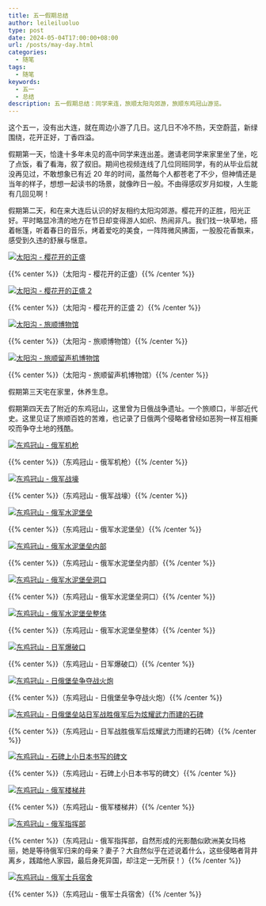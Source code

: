 ```yaml
---
title: 五一假期总结
author: leileiluoluo
type: post
date: 2024-05-04T17:00:00+08:00
url: /posts/may-day.html
categories:
  - 随笔
tags:
  - 随笔
keywords:
  - 五一
  - 总结
description: 五一假期总结：同学来连，旅顺太阳沟郊游，旅顺东鸡冠山游览。
---
```


这个五一，没有出大连，就在周边小游了几日。这几日不冷不热，天空蔚蓝，新绿围绕，花开正好，丁香四溢。

假期第一天，恰逢十多年未见的高中同学来连出差。邀请老同学来家里坐了坐，吃了点饭，看了看海，叙了叙旧。期间也视频连线了几位同班同学，有的从毕业后就没再见过，不敢想象已有近 20 年的时间，虽然每个人都苍老了不少，但神情还是当年的样子，想想一起读书的场景，就像昨日一般。不由得感叹岁月如梭，人生能有几回见啊！

假期第二天，和在来大连后认识的好友相约太阳沟郊游。樱花开的正胜，阳光正好。平时略显冷清的地方在节日却变得游人如织、热闹非凡。我们找一块草地，搭着帐篷，听着春日的音乐，烤着爱吃的美食，一阵阵微风拂面，一股股花香飘来，感受到久违的舒展与惬意。

[![太阳沟 - 樱花开的正盛](https://leileiluoluo.github.io/static/images/uploads/2024/04/spring-5.jpeg#center)](https://github.com/leileiluoluo/blog-images/blob/main/2024/tai-yang-gou-1.jpeg)

{{% center %}}（太阳沟 - 樱花开的正盛）{{% /center %}}

[![太阳沟 - 樱花开的正盛 2](https://leileiluoluo.github.io/static/images/uploads/2024/04/spring-5.jpeg#center)](https://github.com/leileiluoluo/blog-images/blob/main/2024/tai-yang-gou-2.jpeg)

{{% center %}}（太阳沟 - 樱花开的正盛 2）{{% /center %}}

[![太阳沟 - 旅顺博物馆](https://leileiluoluo.github.io/static/images/uploads/2024/04/spring-5.jpeg#center)](https://github.com/leileiluoluo/blog-images/blob/main/2024/tai-yang-gou-2.jpeg)

{{% center %}}（太阳沟 - 旅顺博物馆）{{% /center %}}

[![太阳沟 - 旅顺留声机博物馆](https://leileiluoluo.github.io/static/images/uploads/2024/04/spring-5.jpeg#center)](https://github.com/leileiluoluo/blog-images/blob/main/2024/tai-yang-gou-3.jpeg)

{{% center %}}（太阳沟 - 旅顺留声机博物馆）{{% /center %}}

假期第三天宅在家里，休养生息。

假期第四天去了附近的东鸡冠山，这里曾为日俄战争遗址。一个旅顺口，半部近代史。这里见证了旅顺百姓的苦难，也记录了日俄两个侵略者曾经如恶狗一样互相撕咬而争夺土地的残酷。

[![东鸡冠山 - 俄军机枪](https://leileiluoluo.github.io/static/images/uploads/2024/04/spring-5.jpeg#center)](https://github.com/leileiluoluo/blog-images/blob/main/2024/dong-ji-guan-shan-1.jpeg)

{{% center %}}（东鸡冠山 - 俄军机枪）{{% /center %}}

[![东鸡冠山 - 俄军战壕](https://leileiluoluo.github.io/static/images/uploads/2024/04/spring-5.jpeg#center)](https://github.com/leileiluoluo/blog-images/blob/main/2024/dong-ji-guan-shan-2.jpeg)

{{% center %}}（东鸡冠山 - 俄军战壕）{{% /center %}}

[![东鸡冠山 - 俄军水泥堡垒](https://leileiluoluo.github.io/static/images/uploads/2024/04/spring-5.jpeg#center)](https://github.com/leileiluoluo/blog-images/blob/main/2024/dong-ji-guan-shan-3.jpeg)

{{% center %}}（东鸡冠山 - 俄军水泥堡垒）{{% /center %}}

[![东鸡冠山 - 俄军水泥堡垒内部](https://leileiluoluo.github.io/static/images/uploads/2024/04/spring-5.jpeg#center)](https://github.com/leileiluoluo/blog-images/blob/main/2024/dong-ji-guan-shan-4.jpeg)

{{% center %}}（东鸡冠山 - 俄军水泥堡垒内部）{{% /center %}}

[![东鸡冠山 - 俄军水泥堡垒洞口](https://leileiluoluo.github.io/static/images/uploads/2024/04/spring-5.jpeg#center)](https://github.com/leileiluoluo/blog-images/blob/main/2024/dong-ji-guan-shan-5.jpeg)

{{% center %}}（东鸡冠山 - 俄军水泥堡垒洞口）{{% /center %}}

[![东鸡冠山 - 俄军水泥堡垒整体](https://leileiluoluo.github.io/static/images/uploads/2024/04/spring-5.jpeg#center)](https://github.com/leileiluoluo/blog-images/blob/main/2024/dong-ji-guan-shan-6.jpeg)

{{% center %}}（东鸡冠山 - 俄军水泥堡垒整体）{{% /center %}}

[![东鸡冠山 - 日军爆破口](https://leileiluoluo.github.io/static/images/uploads/2024/04/spring-5.jpeg#center)](https://github.com/leileiluoluo/blog-images/blob/main/2024/dong-ji-guan-shan-7.jpeg)

{{% center %}}（东鸡冠山 - 日军爆破口）{{% /center %}}

[![东鸡冠山 - 日俄堡垒争夺战火炮](https://leileiluoluo.github.io/static/images/uploads/2024/04/spring-5.jpeg#center)](https://github.com/leileiluoluo/blog-images/blob/main/2024/dong-ji-guan-shan-8.jpeg)

{{% center %}}（东鸡冠山 - 日俄堡垒争夺战火炮）{{% /center %}}

[![东鸡冠山 - 日俄堡垒站日军战胜俄军后为炫耀武力而建的石碑](https://leileiluoluo.github.io/static/images/uploads/2024/04/spring-5.jpeg#center)](https://github.com/leileiluoluo/blog-images/blob/main/2024/dong-ji-guan-shan-9.jpeg)

{{% center %}}（东鸡冠山 - 日军战胜俄军后炫耀武力而建的石碑）{{% /center %}}

[![东鸡冠山 - 石碑上小日本书写的碑文](https://leileiluoluo.github.io/static/images/uploads/2024/04/spring-5.jpeg#center)](https://github.com/leileiluoluo/blog-images/blob/main/2024/dong-ji-guan-shan-10.jpeg)

{{% center %}}（东鸡冠山 - 石碑上小日本书写的碑文）{{% /center %}}

[![东鸡冠山 - 俄军楼梯井](https://leileiluoluo.github.io/static/images/uploads/2024/04/spring-5.jpeg#center)](https://github.com/leileiluoluo/blog-images/blob/main/2024/dong-ji-guan-shan-11.jpeg)

{{% center %}}（东鸡冠山 - 俄军楼梯井）{{% /center %}}

[![东鸡冠山 - 俄军指挥部](https://leileiluoluo.github.io/static/images/uploads/2024/04/spring-5.jpeg#center)](https://github.com/leileiluoluo/blog-images/blob/main/2024/dong-ji-guan-shan-12.jpeg)

{{% center %}}（东鸡冠山 - 俄军指挥部，自然形成的光影酷似欧洲美女玛格丽，她是等待俄军归来的母亲？妻子？大自然似乎在述说着什么，这些侵略者背井离乡，践踏他人家园，最后身死异国，却注定一无所获！）{{% /center %}}

[![东鸡冠山 - 俄军士兵宿舍](https://leileiluoluo.github.io/static/images/uploads/2024/04/spring-5.jpeg#center)](https://github.com/leileiluoluo/blog-images/blob/main/2024/dong-ji-guan-shan-13.jpeg)

{{% center %}}（东鸡冠山 - 俄军士兵宿舍）{{% /center %}}
